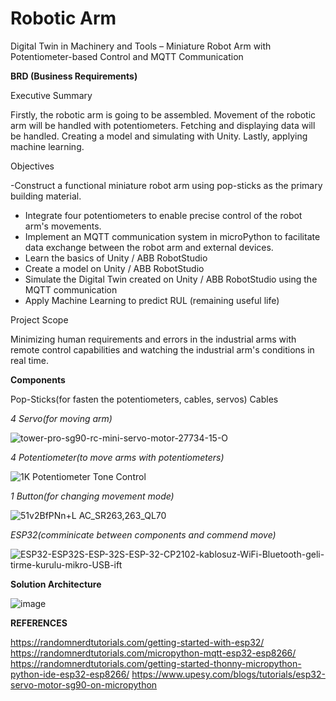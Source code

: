 # Robotic Arm

Digital Twin in Machinery and Tools – Miniature Robot Arm with Potentiometer-based Control and MQTT Communication

__BRD (Business Requirements)__

Executive Summary

Firstly, the robotic arm is going to be assembled. Movement of the robotic arm will be handled with
potentiometers. Fetching and displaying data will be handled. Creating a model and simulating with
Unity. Lastly, applying machine learning.

Objectives

-Construct a functional miniature robot arm using pop-sticks as the primary building material.
- Integrate four potentiometers to enable precise control of the robot arm's movements.
- Implement an MQTT communication system in microPython to facilitate data exchange between the
robot arm and external devices.
- Learn the basics of Unity / ABB RobotStudio
- Create a model on Unity / ABB RobotStudio
- Simulate the Digital Twin created on Unity / ABB RobotStudio using the MQTT communication
- Apply Machine Learning to predict RUL (remaining useful life)

Project Scope

Minimizing human requirements and errors in the industrial arms with remote control capabilities and
watching the industrial arm's conditions in real time.

__Components__

Pop-Sticks(for fasten the potentiometers, cables, servos) 
Cables

*4 Servo(for moving arm)*

![tower-pro-sg90-rc-mini-servo-motor-27734-15-O](https://github.com/berkayguzel06/Robotic_Arm/assets/98205992/6089d2a8-8e00-4b01-b1b5-287d6eba752e)

*4 Potentiometer(to move arms with potentiometers)*

![1K Potentiometer Tone Control](https://github.com/berkayguzel06/Robotic_Arm/assets/98205992/818d1beb-f3f1-49c4-90d1-45147cfbbf8a)

*1 Button(for changing movement mode)*

![51v2BfPNn+L _AC_SR263,263_QL70_](https://github.com/berkayguzel06/Robotic_Arm/assets/98205992/f62af6e7-0942-405d-8be6-b0a72fb310ad)

*ESP32(comminicate between components and commend move)*

![ESP32-ESP32S-ESP-32S-ESP-32-CP2102-kablosuz-WiFi-Bluetooth-geli-tirme-kurulu-mikro-USB-ift](https://github.com/berkayguzel06/Robotic_Arm/assets/98205992/67400aff-2aeb-4189-a466-e98cba80383d)


__Solution Architecture__

![image](https://github.com/berkayguzel06/Robotic_Arm/assets/98205992/6f2dd60f-a43e-4943-bf03-877cee7a59eb)

__REFERENCES__

https://randomnerdtutorials.com/getting-started-with-esp32/
https://randomnerdtutorials.com/micropython-mqtt-esp32-esp8266/
https://randomnerdtutorials.com/getting-started-thonny-micropython-python-ide-esp32-esp8266/
https://www.upesy.com/blogs/tutorials/esp32-servo-motor-sg90-on-micropython




